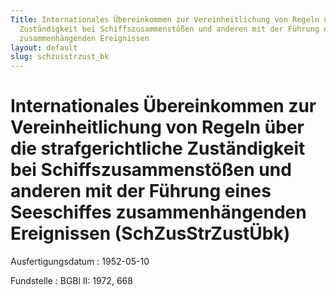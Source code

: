 ```yaml
---
Title: Internationales Übereinkommen zur Vereinheitlichung von Regeln über die strafgerichtliche
  Zuständigkeit bei Schiffszusammenstößen und anderen mit der Führung eines Seeschiffes
  zusammenhängenden Ereignissen
layout: default
slug: schzusstrzust_bk
---
```


# Internationales Übereinkommen zur Vereinheitlichung von Regeln über die strafgerichtliche Zuständigkeit bei Schiffszusammenstößen und anderen mit der Führung eines Seeschiffes zusammenhängenden Ereignissen (SchZusStrZustÜbk)

Ausfertigungsdatum
:   1952-05-10

Fundstelle
:   BGBl II: 1972, 668

